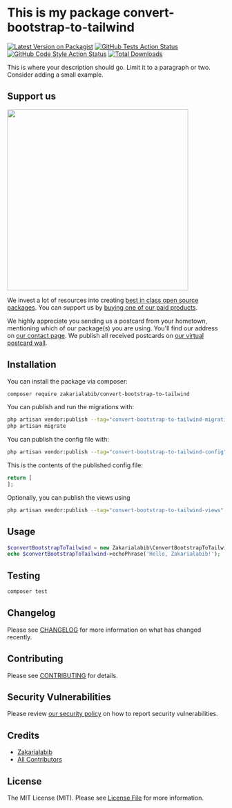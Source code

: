 # This is my package convert-bootstrap-to-tailwind

[![Latest Version on Packagist](https://img.shields.io/packagist/v/zakarialabib/convert-bootstrap-to-tailwind.svg?style=flat-square)](https://packagist.org/packages/zakarialabib/convert-bootstrap-to-tailwind)
[![GitHub Tests Action Status](https://img.shields.io/github/workflow/status/zakarialabib/convert-bootstrap-to-tailwind/run-tests?label=tests)](https://github.com/zakarialabib/convert-bootstrap-to-tailwind/actions?query=workflow%3Arun-tests+branch%3Amain)
[![GitHub Code Style Action Status](https://img.shields.io/github/workflow/status/zakarialabib/convert-bootstrap-to-tailwind/Fix%20PHP%20code%20style%20issues?label=code%20style)](https://github.com/zakarialabib/convert-bootstrap-to-tailwind/actions?query=workflow%3A"Fix+PHP+code+style+issues"+branch%3Amain)
[![Total Downloads](https://img.shields.io/packagist/dt/zakarialabib/convert-bootstrap-to-tailwind.svg?style=flat-square)](https://packagist.org/packages/zakarialabib/convert-bootstrap-to-tailwind)

This is where your description should go. Limit it to a paragraph or two. Consider adding a small example.

## Support us

[<img src="https://github-ads.s3.eu-central-1.amazonaws.com/convert-bootstrap-to-tailwind.jpg?t=1" width="419px" />](https://spatie.be/github-ad-click/convert-bootstrap-to-tailwind)

We invest a lot of resources into creating [best in class open source packages](https://spatie.be/open-source). You can support us by [buying one of our paid products](https://spatie.be/open-source/support-us).

We highly appreciate you sending us a postcard from your hometown, mentioning which of our package(s) you are using. You'll find our address on [our contact page](https://spatie.be/about-us). We publish all received postcards on [our virtual postcard wall](https://spatie.be/open-source/postcards).

## Installation

You can install the package via composer:

```bash
composer require zakarialabib/convert-bootstrap-to-tailwind
```

You can publish and run the migrations with:

```bash
php artisan vendor:publish --tag="convert-bootstrap-to-tailwind-migrations"
php artisan migrate
```

You can publish the config file with:

```bash
php artisan vendor:publish --tag="convert-bootstrap-to-tailwind-config"
```

This is the contents of the published config file:

```php
return [
];
```

Optionally, you can publish the views using

```bash
php artisan vendor:publish --tag="convert-bootstrap-to-tailwind-views"
```

## Usage

```php
$convertBootstrapToTailwind = new Zakarialabib\ConvertBootstrapToTailwind();
echo $convertBootstrapToTailwind->echoPhrase('Hello, Zakarialabib!');
```

## Testing

```bash
composer test
```

## Changelog

Please see [CHANGELOG](CHANGELOG.md) for more information on what has changed recently.

## Contributing

Please see [CONTRIBUTING](CONTRIBUTING.md) for details.

## Security Vulnerabilities

Please review [our security policy](../../security/policy) on how to report security vulnerabilities.

## Credits

- [Zakarialabib](https://github.com/Zakarialabib)
- [All Contributors](../../contributors)

## License

The MIT License (MIT). Please see [License File](LICENSE.md) for more information.

